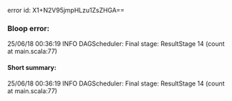 error id: X1+N2V95jmpHLzu1ZsZHGA==
### Bloop error:

25/06/18 00:36:19 INFO DAGScheduler: Final stage: ResultStage 14 (count at main.scala:77)
#### Short summary: 

25/06/18 00:36:19 INFO DAGScheduler: Final stage: ResultStage 14 (count at main.scala:77)